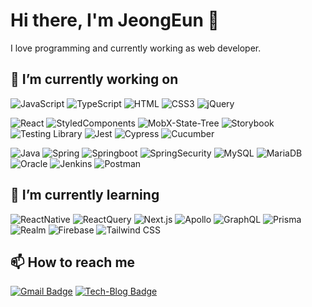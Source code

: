 


# Hi there, I'm JeongEun 👋

I love programming and currently working as web developer.

## 🔭 I’m currently working on 

<!--### Front-End-->
![JavaScript](https://img.shields.io/badge/JavaScript-F7DF1E?style=flat&logo=JavaScript&logoColor=white)
![TypeScript](https://img.shields.io/badge/TypeScript-3178C6?style=flate&logo=TypeScript&logoColor=white)
![HTML](https://img.shields.io/badge/HTML-E34F26?style=flat&logo=HTML5&logoColor=white)
![CSS3](https://img.shields.io/badge/CSS3-1572B6?style=flat&logo=CSS3&logoColor=white)
![jQuery](https://img.shields.io/badge/jQuery-0769AD?style=flat&logo=jQuery&logoColor=white)

![React](https://img.shields.io/badge/React-61DAFB?style=flat&logo=React&logoColor=white)
![StyledComponents](https://img.shields.io/badge/StyledComponents-DB7093?style=flat&logo=Styled-components&logoColor=white")
![MobX-State-Tree](https://img.shields.io/badge/MobXStateTree-FF7102?style=flat&logo=MobX-State-Tree&logoColor=white)
![Storybook](https://img.shields.io/badge/Storybook-FF4785?style=flat&logo=Storybook&logoColor=white)
![Testing Library](https://img.shields.io/badge/ReactTestingLibrary-E33332?style=flat&logo=TestingLibrary&logoColor=white)
![Jest](https://img.shields.io/badge/Jest-C21325?style=flat&logo=Jest&logoColor=white)
![Cypress](https://img.shields.io/badge/Cypress-17202C?style=flat&logo=Cypress&logoColor=white)
![Cucumber](https://img.shields.io/badge/Cucumber-23D96C?style=flat&logo=Cucumber&logoColor=white)


<!-- ### Back-End -->
![Java](https://img.shields.io/badge/java-f89820?style=flat&logo=java&logoColor=white)
![Spring](https://img.shields.io/badge/SpringFramework-6DB33F?style=flat&logo=spring&logoColor=white)
![Springboot](https://img.shields.io/badge/SpringBoot-6DB33F?style=flat&logo=spring-boot&logoColor=white)
![SpringSecurity](https://img.shields.io/badge/SpringSecurity-6DB33F?style=flat&logo=spring-security&logoColor=white)
![MySQL](https://img.shields.io/badge/Mysql-4479A1?style=flat&logo=mysql&logoColor=white)
![MariaDB](https://img.shields.io/badge/MariaDB-003545?style=flat&logo=MariaDB&logoColor=white)
![Oracle](https://img.shields.io/badge/Oracle-80000?style=flat&logo=Oracle&logoColor=white)
![Jenkins](https://img.shields.io/badge/Jenkins-D24939?style=flat&logo=jenkins&logoColor=white)
![Postman](https://img.shields.io/badge/Postman-FF6C37?style=flat&logo=Postman&logoColor=white)



## 🌱 I’m currently learning 

![ReactNative](https://img.shields.io/badge/ReactNative-61DAFB?style=flat&logo=React&logoColor=white)
![ReactQuery](https://img.shields.io/badge/ReactQuery-FF4154?style=flat&logo=React-Query&logoColor=white)
![Next.js](https://img.shields.io/badge/Next.js-000000?style=flat&logo=next.js&logoColor=white)
![Apollo](https://img.shields.io/badge/Apollo-311C87?style=flat&logo=Apollo-GraphQL&logoColor=white)
![GraphQL](https://img.shields.io/badge/GraphQL-E10098?style=flat&logo=GraphQL&logoColor=white)
![Prisma](https://img.shields.io/badge/Prisma-1a202c?style=flat&logo=Prisma&logoColor=white)
![Realm](https://img.shields.io/badge/Realm-39477F?style=flat&logo=Realm&logoColor=white)
![Firebase](https://img.shields.io/badge/Firebase-FFCA28?style=flat&logo=Firebase&logoColor=white)
![Tailwind CSS](https://img.shields.io/badge/TailwindCSS-06B6D4?style=flat&logo=TailwindCSS&logoColor=white)

## 📫 How to reach me

[![Gmail Badge](https://img.shields.io/badge/-Gmail-d14836?style=flat&logo=Gmail&logoColor=white&link=mailto:ahnniething@gmail.com)](mailto:ahnniething01@gmail.com)
[![Tech-Blog Badge](http://img.shields.io/badge/-Blog-black?style=flat&logo=medium&logoColor=white&color=black&link=https://medium.com/@ahnniething)](https://medium.com/@ahnniething)

